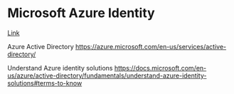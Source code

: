 # Microsoft Azure Identity
[Link](https://courses.edx.org/courses/course-v1:Microsoft+AZURE204x+2T2018/course/)

Azure Active Directory
https://azure.microsoft.com/en-us/services/active-directory/


Understand Azure identity solutions
https://docs.microsoft.com/en-us/azure/active-directory/fundamentals/understand-azure-identity-solutions#terms-to-know
